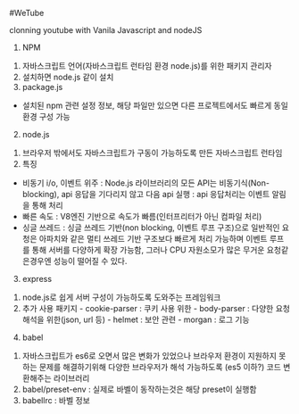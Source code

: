#WeTube

clonning youtube with Vanila Javascript and nodeJS

1. NPM
 1) 자바스크립트 언어(자바스크립트 런타임 환경 node.js)를 위한 패키지 관리자
 2) 설치하면 node.js 같이 설치
 3) package.js
   - 설치된 npm 관련 설정 정보, 해당 파일만 있으면 다른 프로젝트에서도 빠르게 동일 환경 구성 가능
 

2. node.js
 1) 브라우저 밖에서도 자바스크립트가 구동이 가능하도록 만든 자바스크립트 런타임
 2) 특징
   - 비동기 i/o, 이벤트 위주
    : Node.js 라이브러리의 모든 API는 비동기식(Non-blocking), api 응답을 기다리지 않고 다음 api 실행
    : api 응답처리는 이벤트 알림을 통해 처리
   - 빠른 속도
    : V8엔진 기반으로 속도가 빠름(인터프리터가 아닌 컴파일 처리)
   - 싱글 쓰레드
    : 싱글 쓰레드 기반(non blocking, 이벤트 루프 구조)으로 일반적인 요청은 아파치와 같은 멀티 쓰레드 기반 구조보다 빠르게 처리 가능하며
      이벤트 루프를 통해 서버를 다양하게 확장 가능함, 그러나 CPU 자원소모가 많은 무거운 요청같은경우엔 성능이 떨어질 수 있다.
      
 3. express
  1) node.js로 쉽게 서버 구성이 가능하도록 도와주는 프레임워크
  2) 추가 사용 패키지
    - cookie-parser : 쿠키 사용 위한
    - body-parser : 다양한 요청 해석을 위한(json, url 등)
    - helmet : 보안 관련 
    - morgan : 로그 기능
    
 4. babel
  1) 자바스크립트가 es6로 오면서 많은 변화가 있었으나 브라우저 환경이 지원하지 못하는 문제를 해결하기위해 다양한 브라우저가 해석 가능하도록
    (es5 이하?) 코드 변환해주는 라이브러리
  2) babel/preset-env : 실제로 바벨이 동작하는것은 해당 preset이 실행함
  3) babellrc : 바벨 정보

